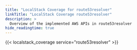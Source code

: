 ```yaml
---
title: "LocalStack Coverage for route53resolver"
linkTitle: "LocalStack Coverage route53resolver"
description: >
  Overview of the implemented AWS APIs in route53resolver
hide_readingtime: true
---
```


{{< localstack_coverage service="route53resolver" >}}

